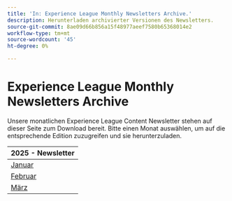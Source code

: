 ```yaml
---
title: 'In: Experience League Monthly Newsletters Archive.'
description: Herunterladen archivierter Versionen des Newsletters.
source-git-commit: 8ae09d66b856a15f48977aeef7580b65368014e2
workflow-type: tm+mt
source-wordcount: '45'
ht-degree: 0%

---
```


# Experience League Monthly Newsletters Archive

Unsere monatlichen Experience League Content Newsletter stehen auf dieser Seite zum Download bereit. Bitte einen Monat auswählen, um auf die entsprechende Edition zuzugreifen und sie herunterzuladen.

| 2025 - Newsletter |
|------------|
| [Januar](assets/Jan-Newsletter.pdf) |
| [Februar](assets/Feb-Newsletter.pdf) |
| [März](assets/March-Newsletter.pdf) |
